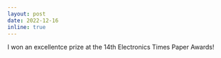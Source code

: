 ```yaml
---
layout: post
date: 2022-12-16
inline: true
---
```


I won an excellentce prize at the 14th Electronics Times Paper Awards!